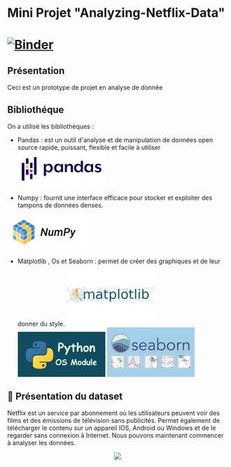 <H1>Mini Projet "Analyzing-Netflix-Data"<H1>
 
[![Binder](https://mybinder.org/badge_logo.svg)](https://mybinder.org/v2/gh/YasmineGueddari/MiniProjet/main?filepath=Netflix.ipynb)

## Présentation 
Ceci est un prototype de projet en analyse de donnée
## Bibliothéque 
On a utilisé les bibliothèques :
* Pandas : est un outil d'analyse et de manipulation de données open source rapide, puissant, flexible et facile à utiliser
  <img src='img/pandas.png' width=200px> 

* Numpy : fournit une interface efficace pour stocker et exploiter des tampons de données denses.
<img src='img/numpy.png' width=200px> 

* Matplotlib , Os et Seaborn : permet de créer des graphiques et de leur donner du style.
 <img src='img/mat.png' width=200px><img src='img/os.png' width=200px> <img src='img/seo.jpg' width=200px>

## :file_folder: Présentation du dataset
    
  Netflix est un service par abonnement où les utilisateurs peuvent voir des films et des émissions de télévision sans publicités. Permet également de télécharger le contenu sur un appareil IOS, Android ou Windows et de le regarder sans connexion à Internet. Nous pouvons maintenant commencer à analyser les données.
<p align="center">
  <img src="https://media.giphy.com/media/UoRR2d1b8xs04A2bV8/giphy.gif"></h1>
</p>

